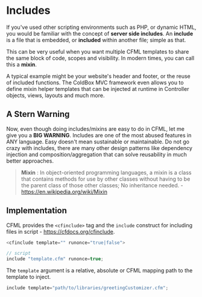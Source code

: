 # Includes

If you've used other scripting environments such as PHP, or dynamic HTML, you would be familiar with the concept of **server side includes**.  An **include** is a file that is embedded, or **included** within another file; simple as that. 

This can be very useful when you want multiple CFML templates to share the same block of code, scopes and visibility.  In modern times, you can call this a **mixin**. 

A typical example might be your website's header and footer, or the reuse of included functions.  The ColdBox MVC framework even allows you to define mixin helper templates that can be injected at runtime in Controller objects, views, layouts and much more.

## A Stern Warning

Now, even though doing includes/mixins are easy to do in CFML, let me give you a **BIG WARNING**.  Includes are one of the most abused features in ANY language.  Easy doesn't mean sustainable or maintainable.  Do not go crazy with includes, there are many other design patterns like dependency injection and composition/aggregation that can solve reusability in much better approaches.

> **Mixin** : In object-oriented programming languages, a mixin is a class that contains methods for use by other classes without having to be the parent class of those other classes; No inheritance needed. - https://en.wikipedia.org/wiki/Mixin

## Implementation

CFML provides the `<cfinclude>` tag and the `include` construct for including files in script - https://cfdocs.org/cfinclude.

```js
<cfinclude template="" runonce="true|false">

// script
include "template.cfm" runonce=true;
```

The `template` argument is a relative, absolute or CFML mapping path to the template to inject.

```js
include template="path/to/libraries/greetingCustomizer.cfm";
